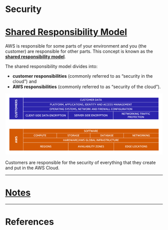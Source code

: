 # Security

# [Shared Responsibility Model](#shared-responsibility-model)

AWS is responsible for some parts of your environment and you (the customer) are responsible for other parts. This concept is known as the **[shared responsibility model](https://aws.amazon.com/compliance/shared-responsibility-model)**.

The shared responsibility model divides into:
-  **customer responsibilities** (commonly referred to as “security in the cloud”) and 
- **AWS responsibilities** (commonly referred to as “security of the cloud”).

![example](images/shared_resp_model.png "Shared Responsibility Model Overview")

Customers are responsible for the security of everything that they create and put in the AWS Cloud.

---

# [Notes](#notes)


---

# References